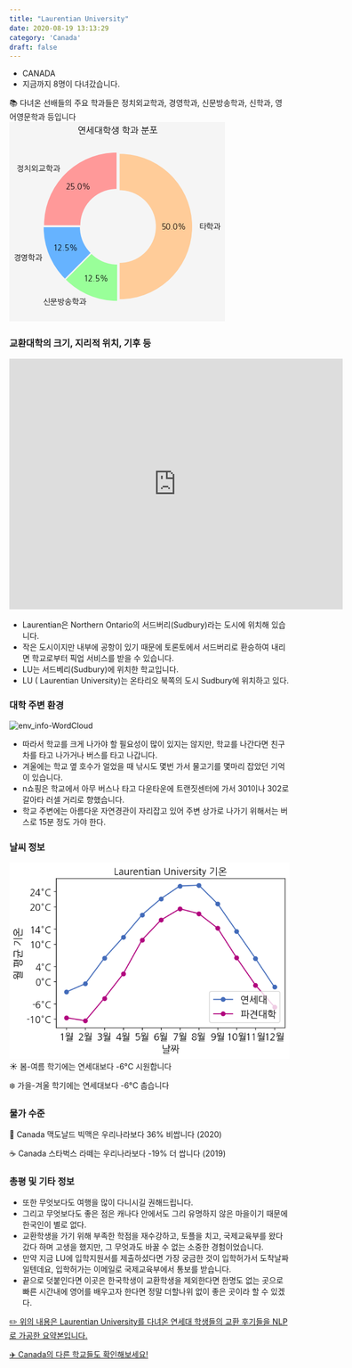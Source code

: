 ```yaml
---
title: "Laurentian University"
date: 2020-08-19 13:13:29
category: 'Canada'
draft: false
---
```



* CANADA
* 지금까지 8명이 다녀갔습니다. 

📚 다녀온 선배들의 주요 학과들은 정치외교학과, 경영학과, 신문방송학과, 신학과, 영어영문학과 등입니다
![department-info](../plots/CA000005.png)
### 교환대학의 크기, 지리적 위치, 기후 등
<iframe
width="600"
height="450"
frameborder="0" style="border:0"
src="https://www.google.com/maps/embed/v1/place?key=AIzaSyC9e1AME-pVmWC4hBpFdu5S4dKzyepa3HQ&q=Laurentian+University&center=46.4700285,-80.9744513&zoom=14" allowfullscreen>
</iframe>

* Laurentian은 Northern Ontario의 서드버리(Sudbury)라는 도시에 위치해 있습니다.
* 작은 도시이지만 내부에 공항이 있기 때문에 토론토에서 서드버리로 환승하여 내리면 학교로부터 픽업 서비스를 받을 수 있습니다.
* LU는 서드베리(Sudbury)에 위치한 학교입니다.
* LU ( Laurentian University)는 온타리오 북쪽의 도시 Sudbury에 위치하고 있다.


### 대학 주변 환경

![env_info-WordCloud](../univ_wordclouds_okt/env_info/CA000005_env_info_okt.png)

* 따라서 학교를 크게 나가야 할 필요성이 많이 있지는 않지만, 학교를 나간다면 친구 차를 타고 나가거나 버스를 타고 나갑니다.
* 겨울에는 학교 옆 호수가 얼었을 때 낚시도 몇번 가서 물고기를 몇마리 잡았던 기억이 있습니다.
* n쇼핑은 학교에서 아무 버스나 타고 다운타운에 트랜짓센터에 가서 301이나 302로 갈아타 러셀 거리로 향했습니다.
* 학교 주변에는 아름다운 자연경관이 자리잡고 있어 주변 상가로 나가기 위해서는 버스로 15분 정도 가야 한다.


### 날씨 정보 
 ![temparature_CA000005](../plots/weather/CA000005.png)
☀️ 봄-여름 학기에는 연세대보다 -6°C 시원합니다

❄️ 가을-겨울 학기에는 연세대보다 -6°C 춥습니다
### 물가 수준 
🍔 Canada 맥도날드 빅맥은 우리나라보다 36% 비쌉니다 (2020)

☕️ Canada 스타벅스 라떼는 우리나라보다 -19% 더 쌉니다 (2019)

### 총평 및 기타 정보
* 또한 무엇보다도 여행을 많이 다니시길 권해드립니다.
* 그리고 무엇보다도 좋은 점은 캐나다 안에서도 그리 유명하지 않은 마을이기 때문에 한국인이 별로 없다.
* 교환학생을 가기 위해 부족한 학점을 재수강하고, 토플을 치고, 국제교육부를 왔다 갔다 하며 고생을 했지만, 그 무엇과도 바꿀 수 없는 소중한 경험이었습니다.
* 만약 지금 LU에 입학지원서를 제출하셨다면 가장 궁금한 것이 입학허가서 도착날짜일텐데요, 입학허가는 이메일로 국제교육부에서 통보를 받습니다.
* 끝으로 덧붙인다면 이곳은 한국학생이 교환학생을 제외한다면 한명도 없는 곳으로 빠른 시간내에 영어를 배우고자 한다면 정말 더할나위 없이 좋은 곳이라 할 수 있겠다.


[✏️ 위의 내용은 Laurentian University를 다녀온 연세대 학생들의 교환 후기들을 NLP로 가공한 요약본입니다.](http://oia.yonsei.ac.kr/partner/expReport.asp?ucode=CA000005&bgbn=A)

[✈️ Canada의 다른 학교들도 확인해보세요!](https://yonsei-exchange.netlify.app/?category=Canada)
